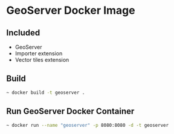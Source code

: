 # GeoServer Docker Image

## Included

- GeoServer
- Importer extension
- Vector tiles extension

## Build
```sh
~ docker build -t geoserver .
```

## Run GeoServer Docker Container
```sh
~ docker run --name "geoserver" -p 8080:8080 -d -t geoserver
```